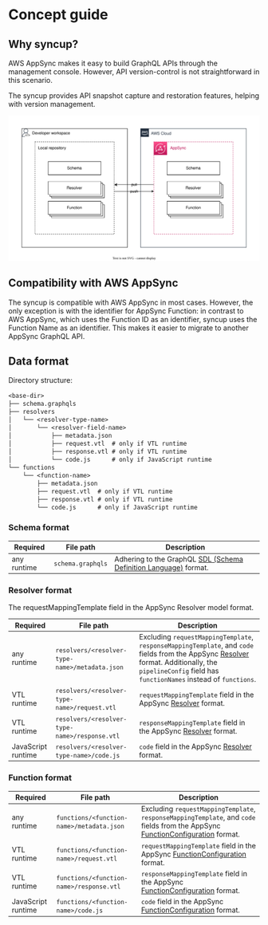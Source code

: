 # Concept guide

## Why syncup?

AWS AppSync makes it easy to build GraphQL APIs through the management console.
However, API version-control is not straightforward in this scenario.

The syncup provides API snapshot capture and restoration features, helping with version management.

![concept](./images/concept.drawio.svg)

## Compatibility with AWS AppSync

The syncup is compatible with AWS AppSync in most cases.
However, the only exception is with the identifier for AppSync Function:
in contrast to AWS AppSync, which uses the Function ID as an identifier, syncup uses the Function Name as an identifier.
This makes it easier to migrate to another AppSync GraphQL API.

## Data format

Directory structure:

```text
<base-dir>
├── schema.graphqls
├── resolvers
│   └── <resolver-type-name>
│       └── <resolver-field-name>
│           ├── metadata.json
│           ├── request.vtl  # only if VTL runtime
│           ├── response.vtl # only if VTL runtime
│           └── code.js      # only if JavaScript runtime
└── functions
    └── <function-name>
        ├── metadata.json
        ├── request.vtl  # only if VTL runtime
        ├── response.vtl # only if VTL runtime
        └── code.js      # only if JavaScript runtime
```

### Schema format

| Required    | File path         | Description                                                                                           |
| ----------- | ----------------- | ----------------------------------------------------------------------------------------------------- |
| any runtime | `schema.graphqls` | Adhering to the GraphQL [SDL (Schema Definition Language)](https://graphql.org/learn/schema/) format. |

### Resolver format

The requestMappingTemplate field in the AppSync Resolver model format.

| Required           | File path                                      | Description                                                                                                                                                                                                                                                                                                                                           |
| ------------------ | ---------------------------------------------- | ----------------------------------------------------------------------------------------------------------------------------------------------------------------------------------------------------------------------------------------------------------------------------------------------------------------------------------------------------- |
| any runtime        | `resolvers/<resolver-type-name>/metadata.json` | Excluding `requestMappingTemplate`, `responseMappingTemplate`, and `code` fields from the AppSync [Resolver](https://github.com/aws/aws-sdk-go-v2/blob/a894e2744856c667b35ae096c1a6a48e71f7c8c0/codegen/sdk-codegen/aws-models/appsync.json#L6664-L6747) format. Additionally, the `pipelineConfig` field has `functionNames` instead of `functions`. |
| VTL runtime        | `resolvers/<resolver-type-name>/request.vtl`   | `requestMappingTemplate` field in the AppSync [Resolver](https://github.com/aws/aws-sdk-go-v2/blob/a894e2744856c667b35ae096c1a6a48e71f7c8c0/codegen/sdk-codegen/aws-models/appsync.json#L6664-L6747) format.                                                                                                                                          |
| VTL runtime        | `resolvers/<resolver-type-name>/response.vtl`  | `responseMappingTemplate` field in the AppSync [Resolver](https://github.com/aws/aws-sdk-go-v2/blob/a894e2744856c667b35ae096c1a6a48e71f7c8c0/codegen/sdk-codegen/aws-models/appsync.json#L6664-L6747) format.                                                                                                                                         |
| JavaScript runtime | `resolvers/<resolver-type-name>/code.js`       | `code` field in the AppSync [Resolver](https://github.com/aws/aws-sdk-go-v2/blob/a894e2744856c667b35ae096c1a6a48e71f7c8c0/codegen/sdk-codegen/aws-models/appsync.json#L6664-L6747) format.                                                                                                                                                            |

### Function format

| Required           | File path                                 | Description                                                                                                                                                                                                                                                                   |
| ------------------ | ----------------------------------------- | ----------------------------------------------------------------------------------------------------------------------------------------------------------------------------------------------------------------------------------------------------------------------------- |
| any runtime        | `functions/<function-name>/metadata.json` | Excluding `requestMappingTemplate`, `responseMappingTemplate`, and `code` fields from the AppSync [FunctionConfiguration](https://github.com/aws/aws-sdk-go-v2/blob/a894e2744856c667b35ae096c1a6a48e71f7c8c0/codegen/sdk-codegen/aws-models/appsync.json#L4322-L4396) format. |
| VTL runtime        | `functions/<function-name>/request.vtl`   | `requestMappingTemplate` field in the AppSync [FunctionConfiguration](https://github.com/aws/aws-sdk-go-v2/blob/a894e2744856c667b35ae096c1a6a48e71f7c8c0/codegen/sdk-codegen/aws-models/appsync.json#L4322-L4396) format.                                                     |
| VTL runtime        | `functions/<function-name>/response.vtl`  | `responseMappingTemplate` field in the AppSync [FunctionConfiguration](https://github.com/aws/aws-sdk-go-v2/blob/a894e2744856c667b35ae096c1a6a48e71f7c8c0/codegen/sdk-codegen/aws-models/appsync.json#L4322-L4396) format.                                                    |
| JavaScript runtime | `functions/<function-name>/code.js`       | `code` field in the AppSync [FunctionConfiguration](https://github.com/aws/aws-sdk-go-v2/blob/a894e2744856c667b35ae096c1a6a48e71f7c8c0/codegen/sdk-codegen/aws-models/appsync.json#L4322-L4396) format.                                                                       |
